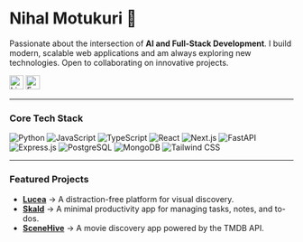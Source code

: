 # Nihal Motukuri 👋

Passionate about the intersection of **AI and Full-Stack Development**. I build modern, scalable web applications and am always exploring new technologies. Open to collaborating on innovative projects.

[<img src="https://img.shields.io/badge/LinkedIn-0077B5?style=for-the-badge&logo=linkedin&logoColor=white" alt="LinkedIn" height="25">](https://linkedin.com/in/nihal-motukuri) [<img src="https://img.shields.io/badge/Email-D14836?style=for-the-badge&logo=gmail&logoColor=white" alt="Email" height="25">](mailto:nihalmotukuri.work@gmail.com)

---

### Core Tech Stack
<p>
<img src="https://img.shields.io/badge/Python-3776AB?style=for-the-badge&logo=python&logoColor=white" alt="Python">
<img src="https://img.shields.io/badge/JavaScript-F7DF1E?style=for-the-badge&logo=javascript&logoColor=black" alt="JavaScript">
<img src="https://img.shields.io/badge/TypeScript-3178C6?style=for-the-badge&logo=typescript&logoColor=white" alt="TypeScript">
<img src="https://img.shields.io/badge/React-61DAFB?style=for-the-badge&logo=react&logoColor=black" alt="React">
<img src="https://img.shields.io/badge/Next.js-000000?style=for-the-badge&logo=nextdotjs&logoColor=white" alt="Next.js">
<img src="https://img.shields.io/badge/FastAPI-009688?style=for-the-badge&logo=fastapi&logoColor=white" alt="FastAPI">  
<img src="https://img.shields.io/badge/Express.js-000000?style=for-the-badge&logo=express&logoColor=white" alt="Express.js">
<img src="https://img.shields.io/badge/PostgreSQL-4169E1?style=for-the-badge&logo=postgresql&logoColor=white" alt="PostgreSQL">
<img src="https://img.shields.io/badge/MongoDB-47A248?style=for-the-badge&logo=mongodb&logoColor=white" alt="MongoDB">
<img src="https://img.shields.io/badge/Tailwind_CSS-38B2AC?style=for-the-badge&logo=tailwind-css&logoColor=white" alt="Tailwind CSS">
</p>

---

### Featured Projects
- [**Lucea**](https://github.com/nihalmotukuri/lucea) &rarr; A distraction-free platform for visual discovery.
- [**Skald**](https://github.com/nihalmotukuri/skald) &rarr; A minimal productivity app for managing tasks, notes, and to-dos.
- [**SceneHive**](https://github.com/nihalmotukuri/scenehive) &rarr; A movie discovery app powered by the TMDB API.
